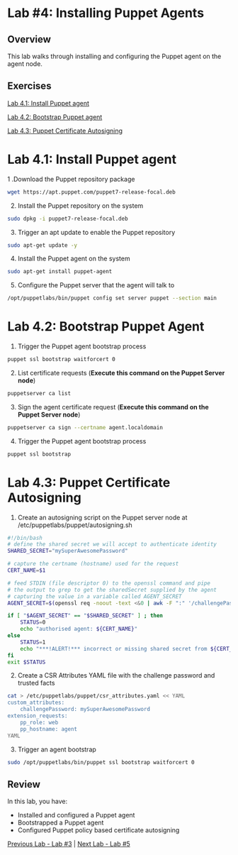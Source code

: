 # Lab #4: Installing Puppet Agents

## Overview

This lab walks through installing and configuring the Puppet agent on the agent node.

## Exercises

[Lab 4.1: Install Puppet agent](#lab-41-install-puppet-agent)

[Lab 4.2: Bootstrap Puppet agent](#lab-42-bootstrap-puppet-agent)

[Lab 4.3: Puppet Certificate Autosigning](#lab-43-puppet-certificate-autosigning)

# Lab 4.1: Install Puppet agent

1 .Download the Puppet repository package

```bash
wget https://apt.puppet.com/puppet7-release-focal.deb
```

2. Install the Puppet repository on the system

```bash
sudo dpkg -i puppet7-release-focal.deb
```

3. Trigger an apt update to enable the Puppet repository

```bash
sudo apt-get update -y
```

4. Install the Puppet agent on the system

```bash
sudo apt-get install puppet-agent
```

5. Configure the Puppet server that the agent will talk to

```bash
/opt/puppetlabs/bin/puppet config set server puppet --section main
```

# Lab 4.2: Bootstrap Puppet Agent

1. Trigger the Puppet agent bootstrap process

```bash
puppet ssl bootstrap waitforcert 0
```

2. List certificate requests (**Execute this command on the Puppet Server node**)

```bash
puppetserver ca list
```

3. Sign the agent certificate request (**Execute this command on the Puppet Server node**)

```bash
puppetserver ca sign --certname agent.localdomain
```

4. Trigger the Puppet agent bootstrap process

```bash
puppet ssl bootstrap
```

# Lab 4.3: Puppet Certificate Autosigning

1. Create an autosigning script on the Puppet server node at /etc/puppetlabs/puppet/autosigning.sh

```bash
#!/bin/bash
# define the shared secret we will accept to authenticate identity
SHARED_SECRET="mySuperAwesomePassword"

# capture the certname (hostname) used for the request
CERT_NAME=$1

# feed STDIN (file descriptor 0) to the openssl command and pipe
# the output to grep to get the sharedSecret supplied by the agent
# capturing the value in a variable called AGENT_SECRET
AGENT_SECRET=$(openssl req -noout -text <&0 | awk -F ":" '/challengePassword/ { gsub(/\n$/, "", $2) ; print $2 }')

if [ "$AGENT_SECRET" == "$SHARED_SECRET" ] ; then
    STATUS=0
    echo "authorised agent: ${CERT_NAME}"
else
    STATUS=1
    echo "***!ALERT!*** incorrect or missing shared secret from ${CERT_NAME}"
fi
exit $STATUS
```

2. Create a CSR Attributes YAML file with the challenge password and trusted facts

```bash
cat > /etc/puppetlabs/puppet/csr_attributes.yaml << YAML
custom_attributes:
    challengePassword: mySuperAwesomePassword
extension_requests:
    pp_role: web
    pp_hostname: agent
YAML
```

3. Trigger an agent bootstrap

```bash
sudo /opt/puppetlabs/bin/puppet ssl bootstrap waitforcert 0
```

## Review

In this lab, you have:

+ Installed and configured a Puppet agent
+ Bootstrapped a Puppet agent
+ Configured Puppet policy based certificate autosigning

[Previous Lab - Lab #3](./03-configuring-puppet-server.md)  |  [Next Lab - Lab #5](./05-puppet-code-development.md)
